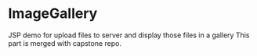 # ImageGallery
JSP demo for upload files to server and display those files in a gallery
This part is merged with capstone repo. 
